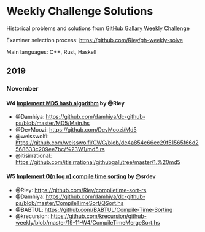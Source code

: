 # Weekly Challenge Solutions

Historical problems and solutions from [GitHub Gallary Weekly Challenge](https://gall.dcinside.com/mgallery/board/view/?id=github&no=4355&search_head=50&page=1)

Examiner selection process: https://github.com/Riey/gh-weekly-solve

Main languages: C++, Rust, Haskell

## 2019

### November

#### W4 [Implement MD5 hash algorithm](https://gall.dcinside.com/mgallery/board/view/?id=github&no=4366) by @Riey

- @Damhiya: https://github.com/damhiya/dc-github-ps/blob/master/MD5/Main.hs
- @DevMoozi: https://github.com/DevMoozi/Md5
- @weisswolfi: https://github.com/weisswolfi/GWC/blob/de4a854c66ec29f51565f66d2568633c209ee7bc/%23W1/md5.rs
- @itisirrational: https://github.com/itisirrational/githubgall/tree/master/1.%20md5

#### W5 [Implement O(n log n) compile time sorting](https://gall.dcinside.com/mgallery/board/view/?id=github&no=4514) by @srdev

- @Riey: https://github.com/Riey/compiletime-sort-rs
- @Damhiya: https://github.com/damhiya/dc-github-ps/blob/master/CompileTimeSort/QSort.hs
- @BABTUL: https://github.com/BABTUL/Compile-Time-Sorting
- @krecursion: https://github.com/krecursion/github-weekly/blob/master/19-11-W4/CompileTimeMergeSort.hs
